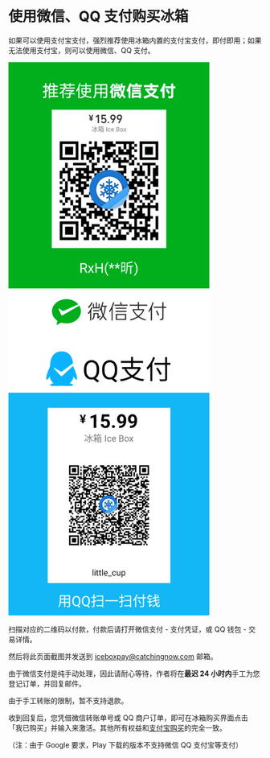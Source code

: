 # 使用微信、QQ 支付购买冰箱

如果可以使用支付宝支付，强烈推荐使用冰箱内置的支付宝支付，即付即用；如果无法使用支付宝，则可以使用微信、QQ 支付。

<img src="/wechatpay.jpg?raw=true" width="400"><img src="/qqpay.jpg?raw=true" width="400">

扫描对应的二维码以付款，付款后请打开微信支付 - 支付凭证，或 QQ 钱包 - 交易详情。

然后将此页面截图并发送到 <iceboxpay@catchingnow.com> 邮箱。

由于微信支付是纯手动处理，因此请耐心等待，作者将在**最迟 24 小时内**手工为您登记订单，并回复邮件。

由于手工转账的限制，暂不支持退款。

收到回复后，您凭借微信转账单号或 QQ 商户订单，即可在冰箱购买界面点击「我已购买」并输入来激活。其他所有权益和[支付宝购买](https://github.com/heruoxin/Ice-Box-Docs/blob/master/%E8%BD%AF%E4%BB%B6%E8%B4%AD%E4%B9%B0%E8%AF%B4%E6%98%8E.md)的完全一致。

（注：由于 Google 要求，Play 下载的版本不支持微信 QQ 支付宝等支付）
